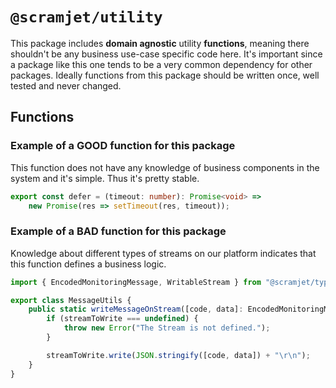 # `@scramjet/utility`

This package includes **domain agnostic** utility **functions**, meaning there shouldn't be any business use-case specific code here. It's important since a package like this one tends to be a very common dependency for other packages.
Ideally functions from this package should be written once, well tested and never changed.

## Functions

### Example of a **GOOD** function for this package
This function does not have any knowledge of business components in the system and it's simple. Thus it's pretty stable.
```ts
export const defer = (timeout: number): Promise<void> =>
    new Promise(res => setTimeout(res, timeout));
```

### Example of a **BAD** function for this package
Knowledge about different types of streams on our platform indicates that this function defines a business logic.
```ts
import { EncodedMonitoringMessage, WritableStream } from "@scramjet/types";

export class MessageUtils {
    public static writeMessageOnStream([code, data]: EncodedMonitoringMessage, streamToWrite?: WritableStream<any>){
        if (streamToWrite === undefined) {
            throw new Error("The Stream is not defined.");
        }

        streamToWrite.write(JSON.stringify([code, data]) + "\r\n");
    }
}
```
